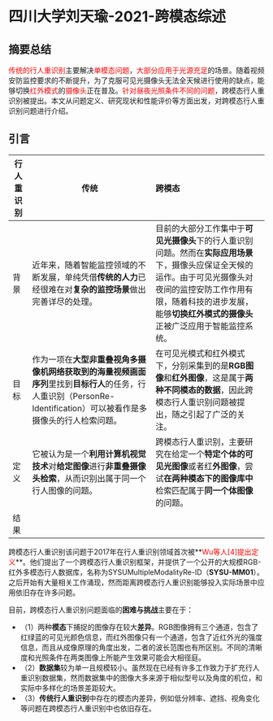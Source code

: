 # 四川大学刘天瑜-2021-跨模态综述

## 摘要总结

<font color='red'>传统的行人重识别</font>主要解决<font color='red'>单模态问题</font>，<font color='red'>大部分应用于光源充足</font>的场景。随着视频安防监控要求的不断提升，为了克服可见光摄像头无法全天候进行使用的缺点，能够切换<font color='red'>红外模式</font>的<font color='red'>摄像头</font>正在普及。<font color='red'>针对昼夜光照条件不同的问题</font>，跨模态行人重识别被提出。本文从问题定义、研究现状和性能评价等方面出发，对跨模态行人重识别问题进行介绍。



## 引言

| 行人重识别 | 传统                                                         | 跨模态                                                       |
| ---------- | ------------------------------------------------------------ | :----------------------------------------------------------- |
| 背景       | 近年来，随着智能监控领域的不断发展，单纯凭借**传统的人力**已经很难在对**复杂的监控场景**做出完善详尽的处理。 | 目前的大部分工作集中于**可见光摄像头**下的行人重识别问题。然而在**实际应用场景**下，摄像头应保证全天候的运作。由于可见光摄像头对夜间的监控安防工作作用有限，随着科技的进步发展，能够**切换红外模式的摄像头**正被广泛应用于智能监控系统。 |
| 目标       | 作为一项在**大型非重叠视角多摄像机网络获取到的海量视频画面序列**里找到**目标行人**的任务，行人重识别（PersonRe-Identification）可以被看作是多摄像头的行人检索问题。 | 在可见光模式和红外模式下，分别采集到的是**RGB图像**和**红外图像**，这是属于**两种不同模态的数据**，因此跨模态行人重识别问题被提出，随之引起了广泛的关注。 |
| 定义       | 它被认为是一个**利用计算机视觉技术**对**给定图像**进行**非重叠摄像头检索**，从而识别出属于同一个行人图像的问题。 | 跨模态行人重识别，主要研究在给定一个**特定个体的可见光图像**或者红**外图像**，尝试**在两种模态下的图像库中**检索匹配属于**同一个体图像**的问题。 |
| 结果       |                                                              |                                                              |

跨模态行人重识别该问题于2017年在行人重识别领域首次被**<font color='red'>Wu等人[4]提出定义</font>**。他们提出了一个跨模态行人重识别框架，并提供了一个公开的大规模RGB-红外多模态行人数据库，名称为SYSUMultipleModalityRe-ID（**SYSU-MM01**）。之后开始有大量相关工作涌现，然而距离跨模态行人重识别能够投入实际场景中应用依旧存在许多问题。

目前，跨模态行人重识别问题面临的**困难与挑战**主要在于：

- （1）两种**模态**下捕捉的图像存在较大**差异**。RGB图像拥有三个通道，包含了红绿蓝的可见光颜色信息，而红外图像只有一个通道，包含了近红外光的强度信息，而且从成像原理的角度出发，二者的波长范围也有所区别。不同的清晰度和光照条件在两类图像上所能产生效果可能会大相径庭。
- （2）**数据集**较为单一且规模较小。虽然现在已经有许多工作致力于扩充行人重识别数据集，然而数据集中的图像大多来源于相似型号以及角度的机位，和实际中多样化的场景差距较大。
- （3）**传统行人重识别**中存在的模态内差异，例如低分辨率、遮挡、视角变化等问题在跨模态行人重识别中也依旧存在。



